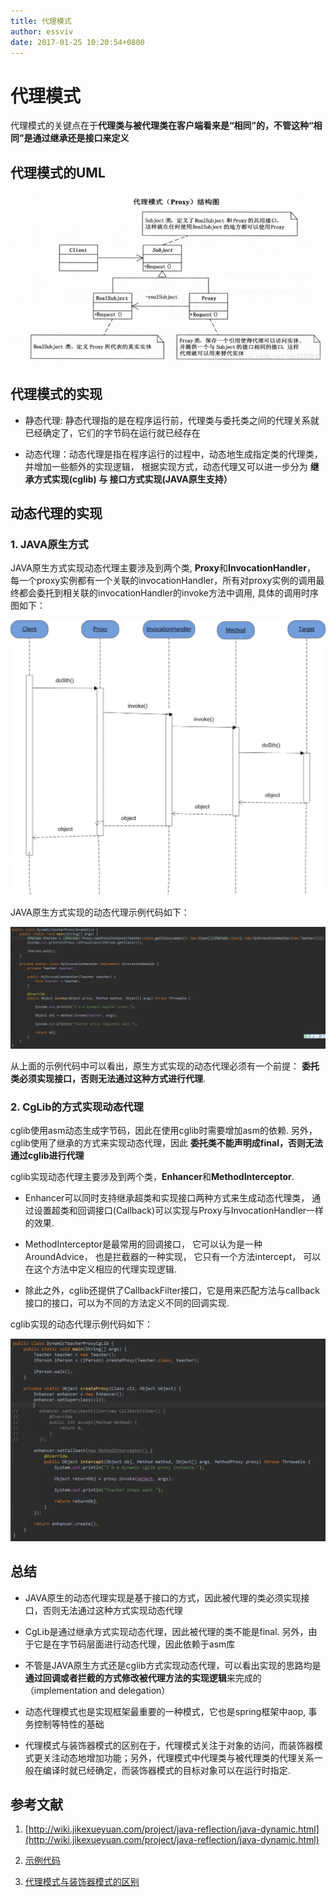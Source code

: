 ```yaml
---
title: 代理模式
author: essviv
date: 2017-01-25 10:20:54+0800
---
```


# 代理模式

代理模式的关键点在于**代理类与被代理类在客户端看来是“相同”的，不管这种“相同”是通过继承还是接口来定义** 

## 代理模式的UML

![proxy-pattern](https://github.com/Essviv/images/blob/master/proxy.jpg?raw=true)

## 代理模式的实现

* 静态代理: 静态代理指的是在程序运行前，代理类与委托类之间的代理关系就已经确定了，它们的字节码在运行就已经存在

* 动态代理：动态代理是指在程序运行的过程中，动态地生成指定类的代理类，并增加一些额外的实现逻辑， 根据实现方式，动态代理又可以进一步分为 **继承方式实现(cglib) 与 接口方式实现(JAVA原生支持）** 

## 动态代理的实现

### 1. JAVA原生方式
  
JAVA原生方式实现动态代理主要涉及到两个类, **Proxy**和**InvocationHandler**， 每一个proxy实例都有一个关联的invocationHandler，所有对proxy实例的调用最终都会委托到相关联的invocationHandler的invoke方法中调用, 具体的调用时序图如下：

![proxy-order](https://github.com/Essviv/images/blob/master/proxy-order.gif?raw=true)

JAVA原生方式实现的动态代理示例代码如下：

![proxy-java-code](https://github.com/Essviv/images/blob/master/proxy-code.png?raw=true)

从上面的示例代码中可以看出，原生方式实现的动态代理必须有一个前提： **委托类必须实现接口，否则无法通过这种方式进行代理**. 

### 2. CgLib的方式实现动态代理
 
cglib使用asm动态生成字节码，因此在使用cglib时需要增加asm的依赖. 另外，cglib使用了继承的方式来实现动态代理，因此 **委托类不能声明成final，否则无法通过cglib进行代理**

cglib实现动态代理主要涉及到两个类，**Enhancer**和**MethodInterceptor**.

* Enhancer可以同时支持继承超类和实现接口两种方式来生成动态代理类， 通过设置超类和回调接口(Callback)可以实现与Proxy与InvocationHandler一样的效果.

* MethodInterceptor是最常用的回调接口， 它可以认为是一种AroundAdvice， 也是拦截器的一种实现， 它只有一个方法intercept， 可以在这个方法中定义相应的代理实现逻辑.

* 除此之外，cglib还提供了CallbackFilter接口，它是用来匹配方法与callback接口的接口，可以为不同的方法定义不同的回调实现.

cglib实现的动态代理示例代码如下：

![proxy-cglib-code](https://github.com/Essviv/images/blob/master/proxy-cglib-code.png?raw=true)


## 总结

* JAVA原生的动态代理实现是基于接口的方式，因此被代理的类必须实现接口，否则无法通过这种方式实现动态代理

* CgLib是通过继承方式实现动态代理，因此被代理的类不能是final. 另外，由于它是在字节码层面进行动态代理，因此依赖于asm库

* 不管是JAVA原生方式还是cglib方式实现动态代理，可以看出实现的思路均是**通过回调或者拦截的方式修改被代理方法的实现逻辑**来完成的（implementation and delegation）

* 动态代理模式也是实现框架最重要的一种模式，它也是spring框架中aop, 事务控制等特性的基础

* 代理模式与装饰器模式的区别在于，代理模式关注于对象的访问，而装饰器模式更关注动态地增加功能；另外，代理模式中代理类与被代理类的代理关系一般在编译时就已经确定，而装饰器模式的目标对象可以在运行时指定.

## 参考文献

1. [http://wiki.jikexueyuan.com/project/java-reflection/java-dynamic.html](http://wiki.jikexueyuan.com/project/java-reflection/java-dynamic.html)

2. [示例代码](https://github.com/Essviv/spring/tree/master/src/main/java/com/cmcc/syw/proxy)

3. [代理模式与装饰器模式的区别](http://stackoverflow.com/questions/18618779/differences-between-proxy-and-decorator-pattern)